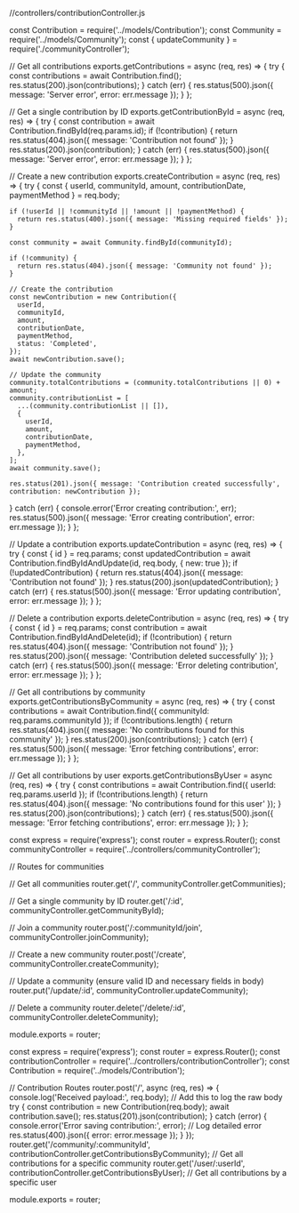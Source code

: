 



//controllers/contributionController.js

const Contribution = require('../models/Contribution');
const Community = require('../models/Community');
const { updateCommunity } = require('./communityController');


// Get all contributions
exports.getContributions = async (req, res) => {
  try {
    const contributions = await Contribution.find();
    res.status(200).json(contributions);
  } catch (err) {
    res.status(500).json({ message: 'Server error', error: err.message });
  }
};

// Get a single contribution by ID
exports.getContributionById = async (req, res) => {
  try {
    const contribution = await Contribution.findById(req.params.id);
    if (!contribution) {
      return res.status(404).json({ message: 'Contribution not found' });
    }
    res.status(200).json(contribution);
  } catch (err) {
    res.status(500).json({ message: 'Server error', error: err.message });
  }
};

// Create a new contribution
exports.createContribution = async (req, res) => {
  try {
    const { userId, communityId, amount, contributionDate, paymentMethod } = req.body;

    if (!userId || !communityId || !amount || !paymentMethod) {
      return res.status(400).json({ message: 'Missing required fields' });
    }

    const community = await Community.findById(communityId);

    if (!community) {
      return res.status(404).json({ message: 'Community not found' });
    }

    // Create the contribution
    const newContribution = new Contribution({
      userId,
      communityId,
      amount,
      contributionDate,
      paymentMethod,
      status: 'Completed',
    });
    await newContribution.save();

    // Update the community
    community.totalContributions = (community.totalContributions || 0) + amount;
    community.contributionList = [
      ...(community.contributionList || []),
      {
        userId,
        amount,
        contributionDate,
        paymentMethod,
      },
    ];
    await community.save();

    res.status(201).json({ message: 'Contribution created successfully', contribution: newContribution });
  } catch (err) {
    console.error('Error creating contribution:', err);
    res.status(500).json({ message: 'Error creating contribution', error: err.message });
  }
};

// Update a contribution
exports.updateContribution = async (req, res) => {
  try {
    const { id } = req.params;
    const updatedContribution = await Contribution.findByIdAndUpdate(id, req.body, { new: true });
    if (!updatedContribution) {
      return res.status(404).json({ message: 'Contribution not found' });
    }
    res.status(200).json(updatedContribution);
  } catch (err) {
    res.status(500).json({ message: 'Error updating contribution', error: err.message });
  }
};

// Delete a contribution
exports.deleteContribution = async (req, res) => {
  try {
    const { id } = req.params;
    const contribution = await Contribution.findByIdAndDelete(id);
    if (!contribution) {
      return res.status(404).json({ message: 'Contribution not found' });
    }
    res.status(200).json({ message: 'Contribution deleted successfully' });
  } catch (err) {
    res.status(500).json({ message: 'Error deleting contribution', error: err.message });
  }
};

// Get all contributions by community
exports.getContributionsByCommunity = async (req, res) => {
  try {
    const contributions = await Contribution.find({ communityId: req.params.communityId });
    if (!contributions.length) {
      return res.status(404).json({ message: 'No contributions found for this community' });
    }
    res.status(200).json(contributions);
  } catch (err) {
    res.status(500).json({ message: 'Error fetching contributions', error: err.message });
  }
};

// Get all contributions by user
exports.getContributionsByUser = async (req, res) => {
  try {
    const contributions = await Contribution.find({ userId: req.params.userId });
    if (!contributions.length) {
      return res.status(404).json({ message: 'No contributions found for this user' });
    }
    res.status(200).json(contributions);
  } catch (err) {
    res.status(500).json({ message: 'Error fetching contributions', error: err.message });
  }
};

const express = require('express');
const router = express.Router();
const communityController = require('../controllers/communityController');


// Routes for communities

// Get all communities
router.get('/', communityController.getCommunities);

// Get a single community by ID
router.get('/:id', communityController.getCommunityById);

// Join a community
router.post('/:communityId/join', communityController.joinCommunity);

// Create a new community
router.post('/create', communityController.createCommunity);

// Update a community (ensure valid ID and necessary fields in body)
router.put('/update/:id', communityController.updateCommunity);

// Delete a community
router.delete('/delete/:id', communityController.deleteCommunity);

module.exports = router;

const express = require('express');
const router = express.Router();
const contributionController = require('../controllers/contributionController');
const Contribution = require('../models/Contribution');


// Contribution Routes
router.post('/', async (req, res) => {
    console.log('Received payload:', req.body); // Add this to log the raw body
    try {
      const contribution = new Contribution(req.body);
      await contribution.save();
      res.status(201).json(contribution);
    } catch (error) {
      console.error('Error saving contribution:', error); // Log detailed error
      res.status(400).json({ error: error.message });
    }
  });
  router.get('/community/:communityId', contributionController.getContributionsByCommunity); // Get all contributions for a specific community
router.get('/user/:userId', contributionController.getContributionsByUser); // Get all contributions by a specific user

module.exports = router;

